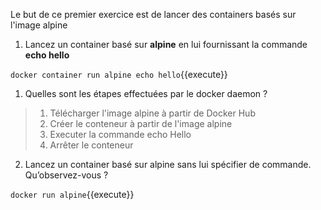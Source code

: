 Le but de ce premier exercice est de lancer des containers basés sur
l'image alpine

1.  Lancez un container basé sur **alpine** en lui fournissant la commande **echo hello**

`docker container run alpine echo hello`{{execute}}

1.  Quelles sont les étapes effectuées par le docker daemon ?

> 1. Télécharger l'image alpine à partir de Docker Hub
> 2. Créer le conteneur à partir de l'image alpine
> 3. Executer la commande echo Hello
> 4. Arrêter le conteneur

2.  Lancez un container basé sur alpine sans lui spécifier de commande. Qu’observez-vous ?

`docker run alpine`{{execute}}
